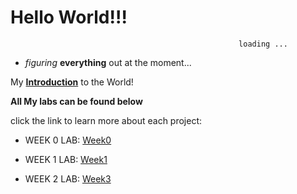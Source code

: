 # **Hello World!!!**

                                                       loading ...


* *figuring* **everything** out at the moment...


My **[Introduction](https://ryanmartinez1.github.io/cse15l-lab-reports/intro.html)** 
to the World!
  
**All My labs can be found below**

click the link to learn more about each project:

* WEEK 0 LAB: [Week0](https://ryanmartinez1.github.io/cse15l-lab-reports/lab-report-0-week-0.html)

* WEEK 1 LAB: [Week1](https://ryanmartinez1.github.io/cse15l-lab-reports/lab-report-1-week-1.html)
* WEEK 2 LAB: [Week3](https://ryanmartinez1.github.io/cse15l-lab-reports/lab-report-2-week-3.html)